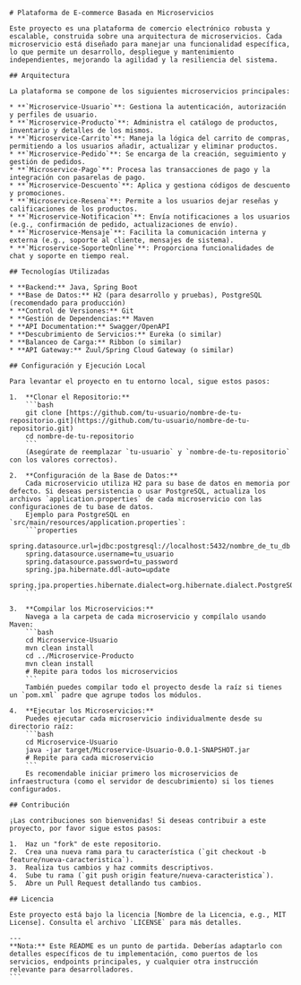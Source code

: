     # Plataforma de E-commerce Basada en Microservicios

    Este proyecto es una plataforma de comercio electrónico robusta y escalable, construida sobre una arquitectura de microservicios. Cada microservicio está diseñado para manejar una funcionalidad específica, lo que permite un desarrollo, despliegue y mantenimiento independientes, mejorando la agilidad y la resiliencia del sistema.

    ## Arquitectura

    La plataforma se compone de los siguientes microservicios principales:

    * **`Microservice-Usuario`**: Gestiona la autenticación, autorización y perfiles de usuario.
    * **`Microservice-Producto`**: Administra el catálogo de productos, inventario y detalles de los mismos.
    * **`Microservice-Carrito`**: Maneja la lógica del carrito de compras, permitiendo a los usuarios añadir, actualizar y eliminar productos.
    * **`Microservice-Pedido`**: Se encarga de la creación, seguimiento y gestión de pedidos.
    * **`Microservice-Pago`**: Procesa las transacciones de pago y la integración con pasarelas de pago.
    * **`Microservice-Descuento`**: Aplica y gestiona códigos de descuento y promociones.
    * **`Microservice-Resena`**: Permite a los usuarios dejar reseñas y calificaciones de los productos.
    * **`Microservice-Notificacion`**: Envía notificaciones a los usuarios (e.g., confirmación de pedido, actualizaciones de envío).
    * **`Microservice-Mensaje`**: Facilita la comunicación interna y externa (e.g., soporte al cliente, mensajes de sistema).
    * **`Microservice-SoporteOnline`**: Proporciona funcionalidades de chat y soporte en tiempo real.

    ## Tecnologías Utilizadas

    * **Backend:** Java, Spring Boot
    * **Base de Datos:** H2 (para desarrollo y pruebas), PostgreSQL (recomendado para producción)
    * **Control de Versiones:** Git
    * **Gestión de Dependencias:** Maven
    * **API Documentation:** Swagger/OpenAPI
    * **Descubrimiento de Servicios:** Eureka (o similar)
    * **Balanceo de Carga:** Ribbon (o similar)
    * **API Gateway:** Zuul/Spring Cloud Gateway (o similar)

    ## Configuración y Ejecución Local

    Para levantar el proyecto en tu entorno local, sigue estos pasos:

    1.  **Clonar el Repositorio:**
        ```bash
        git clone [https://github.com/tu-usuario/nombre-de-tu-repositorio.git](https://github.com/tu-usuario/nombre-de-tu-repositorio.git)
        cd nombre-de-tu-repositorio
        ```
        (Asegúrate de reemplazar `tu-usuario` y `nombre-de-tu-repositorio` con los valores correctos).

    2.  **Configuración de la Base de Datos:**
        Cada microservicio utiliza H2 para su base de datos en memoria por defecto. Si deseas persistencia o usar PostgreSQL, actualiza los archivos `application.properties` de cada microservicio con las configuraciones de tu base de datos.
        Ejemplo para PostgreSQL en `src/main/resources/application.properties`:
        ```properties
        spring.datasource.url=jdbc:postgresql://localhost:5432/nombre_de_tu_db
        spring.datasource.username=tu_usuario
        spring.datasource.password=tu_password
        spring.jpa.hibernate.ddl-auto=update
        spring.jpa.properties.hibernate.dialect=org.hibernate.dialect.PostgreSQLDialect
        ```

    3.  **Compilar los Microservicios:**
        Navega a la carpeta de cada microservicio y compílalo usando Maven:
        ```bash
        cd Microservice-Usuario
        mvn clean install
        cd ../Microservice-Producto
        mvn clean install
        # Repite para todos los microservicios
        ```
        También puedes compilar todo el proyecto desde la raíz si tienes un `pom.xml` padre que agrupe todos los módulos.

    4.  **Ejecutar los Microservicios:**
        Puedes ejecutar cada microservicio individualmente desde su directorio raíz:
        ```bash
        cd Microservice-Usuario
        java -jar target/Microservice-Usuario-0.0.1-SNAPSHOT.jar
        # Repite para cada microservicio
        ```
        Es recomendable iniciar primero los microservicios de infraestructura (como el servidor de descubrimiento) si los tienes configurados.

    ## Contribución

    ¡Las contribuciones son bienvenidas! Si deseas contribuir a este proyecto, por favor sigue estos pasos:

    1.  Haz un "fork" de este repositorio.
    2.  Crea una nueva rama para tu característica (`git checkout -b feature/nueva-caracteristica`).
    3.  Realiza tus cambios y haz commits descriptivos.
    4.  Sube tu rama (`git push origin feature/nueva-caracteristica`).
    5.  Abre un Pull Request detallando tus cambios.

    ## Licencia

    Este proyecto está bajo la licencia [Nombre de la Licencia, e.g., MIT License]. Consulta el archivo `LICENSE` para más detalles.

    ---
    **Nota:** Este README es un punto de partida. Deberías adaptarlo con detalles específicos de tu implementación, como puertos de los servicios, endpoints principales, y cualquier otra instrucción relevante para desarrolladores.
    ```

